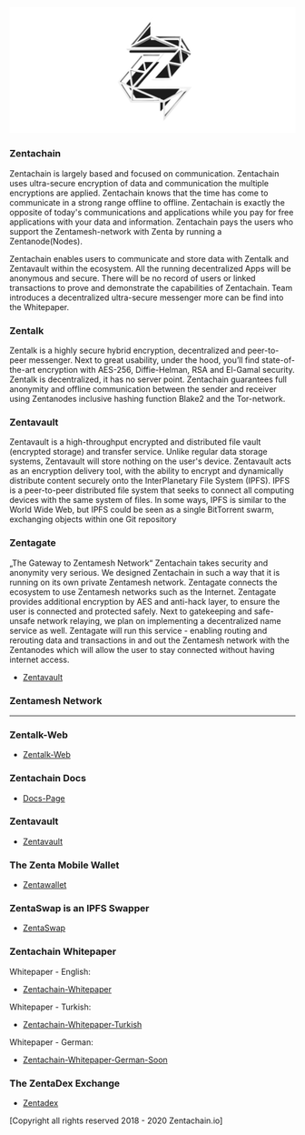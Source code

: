 ![Zentachain](Projectzentachain.png)

### Zentachain

Zentachain is largely based and focused on communication. Zentachain uses ultra-secure encryption of data and communication the multiple encryptions are applied. Zentachain knows that the time has come to communicate in a strong range offline to offline. Zentachain is exactly the opposite of today's communications and applications while you pay for free applications with your data and information. Zentachain pays the users who support the Zentamesh-network with Zenta by running a Zentanode(Nodes). 

Zentachain enables users to communicate and store data with Zentalk and Zentavault within the ecosystem. All the running decentralized Apps will be anonymous and secure. There will be no record of users or linked transactions to prove and demonstrate the capabilities of Zentachain. Team introduces a decentralized ultra-secure messenger more can be find into the Whitepaper.

### Zentalk

Zentalk is a highly secure hybrid encryption, decentralized and peer-to-peer messenger. Next to great usability, under the hood, you’ll find state-of-the-art encryption with AES-256, Diffie-Helman, RSA and El-Gamal security. Zentalk is decentralized, it has no server point. Zentachain guarantees full anonymity and offline communication between the sender and receiver using Zentanodes inclusive hashing function Blake2 and the Tor-network.

### Zentavault

Zentavault is a high-throughput encrypted and distributed file vault (encrypted storage) and transfer service. Unlike regular data storage systems, Zentavault will store nothing on the user's device. Zentavault acts as an encryption delivery tool, with the ability to encrypt and dynamically distribute content securely onto the InterPlanetary File System (IPFS). IPFS is a peer-to-peer distributed file system that seeks to connect all computing devices with the same system of files. In some ways, IPFS is similar to the World Wide Web, but IPFS could be seen as a single BitTorrent swarm, exchanging objects within one Git repository

### Zentagate

„The Gateway to Zentamesh Network“ Zentachain takes security and anonymity very serious. We designed Zentachain in such a way that it is running on its own private Zentamesh network. Zentagate connects the ecosystem to use Zentamesh networks such as the Internet. Zentagate provides additional encryption by AES and anti-hack layer, to ensure the user is connected and protected safely. Next to gatekeeping and safe-unsafe network relaying, we plan on implementing a decentralized name service as well. Zentagate will run this service - enabling routing and rerouting data and transactions in and out the Zentamesh network with the Zentanodes which will allow the user to stay connected without having internet access.

* [Zentavault](https://github.com/ZentaChain/Zentavault)

### Zentamesh Network

-----


### Zentalk-Web

* [Zentalk-Web](https://zentalk.chat)

### Zentachain Docs

* [Docs-Page](https://github.com/ZentaChain/ZentaDocs)

### Zentavault

* [Zentavault](https://github.com/ZentaChain/Zentavault)

### The Zenta Mobile Wallet

* [Zentawallet](https://github.com/ZentaChain/Zentawallet)

### ZentaSwap is an IPFS Swapper

 * [ZentaSwap](https://github.com/ZentaChain/ZentaSwap)

### Zentachain Whitepaper

Whitepaper - English:

* [Zentachain-Whitepaper](https://zentachain.io/documents/Zentachain_Whitepaper.pdf)

Whitepaper - Turkish:

*  [Zentachain-Whitepaper-Turkish](https://zentachain.io/documents/ZentachainTurkishWhitepaper.pdf)

Whitepaper - German:

*  [Zentachain-Whitepaper-German-Soon]()

### The ZentaDex Exchange

* [Zentadex](https://github.com/ZentaChain/Zentadex)

[Copyright all rights reserved 2018 - 2020 Zentachain.io]
